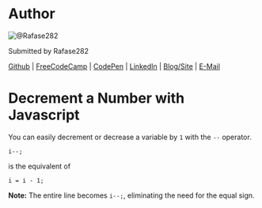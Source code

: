 # Author
![@Rafase282](https://avatars0.githubusercontent.com/Rafase282?&s=128)

Submitted by Rafase282

[Github](https://github.com/Rafase282) | [FreeCodeCamp](http://www.freecodecamp.com/rafase282) | [CodePen](http://codepen.io/Rafase282/) | [LinkedIn](https://www.linkedin.com/in/rafase282) | [Blog/Site](https://rafase282.wordpress.com/) | [E-Mail](mailto:rafase282@gmail.com)

# Decrement a Number with Javascript
You can easily decrement or decrease a variable by `1` with the `--` operator.

`i--;`

is the equivalent of

`i = i - 1;`

**Note:** The entire line becomes `i--;`, eliminating the need for the equal sign.
